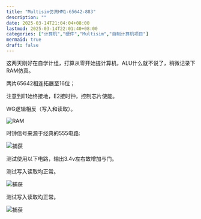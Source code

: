 ```yaml
---
title: "Multisim仿真HM1-65642-883"
description: ""
date: 2025-03-14T21:04:04+08:00
lastmod: 2025-03-14T22:01:40+08:00
categories: ["计算机","硬件","Multisim","自制计算机项目"]
mermaid: true
draft: false
---
```


这两天刚好在自学计组，打算从零开始搓计算机，ALU什么就不说了，稍微记录下RAM仿真。

两片65642相连拓展至16位；

注意到E1始终接地，E2接时钟，控制芯片使能。

WG逻辑相反（写入和读取）。



![RAM](https://blog-cdn.yht.life/blog/2025/03/1420250314204255.png)

时钟信号来源于经典的555电路:

![捕获](https://blog-cdn.yht.life/blog/2025/03/1420250314204815.PNG)

测试使用以下电路，输出3.4v左右故增加与门。

测试写入读取均正常。

![捕获](https://blog-cdn.yht.life/blog/2025/03/1420250314204957.PNG)

测试写入读取均正常。

![捕获](https://blog-cdn.yht.life/blog/2025/03/1420250314205351.PNG)
